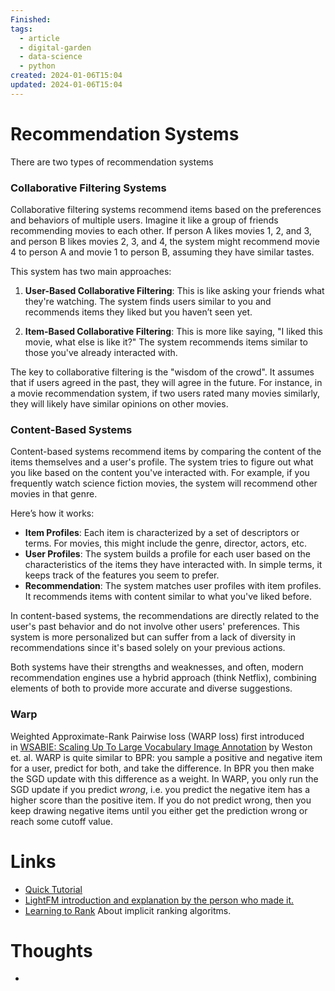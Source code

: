 ```yaml
---
Finished: 
tags:
  - article
  - digital-garden
  - data-science
  - python
created: 2024-01-06T15:04
updated: 2024-01-06T15:04
---
```




# Recommendation Systems
There are two types of recommendation systems

### Collaborative Filtering Systems

Collaborative filtering systems recommend items based on the preferences and behaviors of multiple users. Imagine it like a group of friends recommending movies to each other. If person A likes movies 1, 2, and 3, and person B likes movies 2, 3, and 4, the system might recommend movie 4 to person A and movie 1 to person B, assuming they have similar tastes.

This system has two main approaches:

1. **User-Based Collaborative Filtering**: This is like asking your friends what they're watching. The system finds users similar to you and recommends items they liked but you haven’t seen yet.
    
2. **Item-Based Collaborative Filtering**: This is more like saying, "I liked this movie, what else is like it?" The system recommends items similar to those you've already interacted with.
    

The key to collaborative filtering is the "wisdom of the crowd". It assumes that if users agreed in the past, they will agree in the future. For instance, in a movie recommendation system, if two users rated many movies similarly, they will likely have similar opinions on other movies.

### Content-Based Systems

Content-based systems recommend items by comparing the content of the items themselves and a user's profile. The system tries to figure out what you like based on the content you've interacted with. For example, if you frequently watch science fiction movies, the system will recommend other movies in that genre.

Here’s how it works:

- **Item Profiles**: Each item is characterized by a set of descriptors or terms. For movies, this might include the genre, director, actors, etc.
- **User Profiles**: The system builds a profile for each user based on the characteristics of the items they have interacted with. In simple terms, it keeps track of the features you seem to prefer.
- **Recommendation**: The system matches user profiles with item profiles. It recommends items with content similar to what you've liked before.

In content-based systems, the recommendations are directly related to the user's past behavior and do not involve other users' preferences. This system is more personalized but can suffer from a lack of diversity in recommendations since it's based solely on your previous actions.

Both systems have their strengths and weaknesses, and often, modern recommendation engines use a hybrid approach (think Netflix), combining elements of both to provide more accurate and diverse suggestions.


### Warp
Weighted Approximate-Rank Pairwise loss (WARP loss) first introduced in [WSABIE: Scaling Up To Large Vocabulary Image Annotation](http://www.thespermwhale.com/jaseweston/papers/wsabie-ijcai.pdf) by Weston et. al. WARP is quite similar to BPR: you sample a positive and negative item for a user, predict for both, and take the difference. In BPR you then make the SGD update with this difference as a weight. In WARP, you only run the SGD update if you predict _wrong_, i.e. you predict the negative item has a higher score than the positive item. If you do not predict wrong, then you keep drawing negative items until you either get the prediction wrong or reach some cutoff value.

# Links
- [Quick Tutorial](https://www.youtube.com/watch?v=9gBC9R-msAk) 
- [LightFM introduction and explanation by the person who made it. ](https://youtu.be/EgE0DUrYmo8?si=zh6W72ArlmTgK2es)
- [Learning to Rank](https://www.ethanrosenthal.com/2016/11/07/implicit-mf-part-2/) About implicit ranking algoritms. 

# Thoughts 
- 


